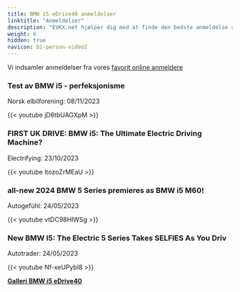 ```yaml
---
title: BMW i5 eDrive40 anmeldelser
linktitle: "Anmeldelser"
description: "EVKX.net hjælper dig med at finde den bedste anmeldelse af denne model."
weight: 6
hidden: true
navicon: bi-person-video2
---
```

Vi indsamler anmeldelser fra vores [favorit online anmeldere](../../../../../guides/evreviewers/)

<div class="container text-center shadow p-2 pe-4 mb-5 bg-body-tertiary rounded border">
<h3>Test av BMW i5 - perfeksjonisme</h3>
<p>Norsk elbilforening: 08/11/2023</p>

{{< youtube jD6tbUAGXpM >}}

</div>
<div class="container text-center shadow p-2 pe-4 mb-5 bg-body-tertiary rounded border">
<h3>FIRST UK DRIVE: BMW i5: The Ultimate Electric Driving Machine?</h3>
<p>Electrifying: 23/10/2023</p>

{{< youtube ltozoZrMEaU >}}

</div>
<div class="container text-center shadow p-2 pe-4 mb-5 bg-body-tertiary rounded border">
<h3>all-new 2024 BMW 5 Series premieres as BMW i5 M60!</h3>
<p>Autogefühl: 24/05/2023</p>

{{< youtube vtDC98HlWSg >}}

</div>
<div class="container text-center shadow p-2 pe-4 mb-5 bg-body-tertiary rounded border">
<h3>New BMW I5: The Electric 5 Series Takes SELFIES As You Driv</h3>
<p>Autotrader: 24/05/2023</p>

{{< youtube Nf-xeUPybI8 >}}

</div>
<div class="mt-3 mb-3">
<a href="../gallery/" class="text-decoration-none text-black">
<strong><i class="bi-arrow-left"></i>Galleri  </strong>
</a>
<a href="../" class="text-decoration-none text-black float-end">
<strong>BMW i5 eDrive40 <i class="bi-arrow-right"></i></strong>
</a>
</div>
